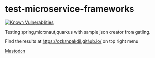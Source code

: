 # test-microservice-frameworks

[![Known Vulnerabilities](https://snyk.io/test/github/ozkanpakdil/test-microservice-frameworks/badge.svg)](https://snyk.io/test/github/ozkanpakdil/test-microservice-frameworks)

Testing spring,micronaut,quarkus with sample json creator from gatling.

Find the results at https://ozkanpakdil.github.io/ on top right menu


<a rel="me" href="https://mas.to/@microservicetestall">Mastodon</a>